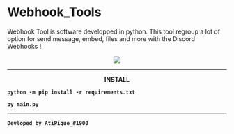 # Webhook_Tools

Webhook Tool is software developped in python. This tool regroup a lot of option for send message, embed, files and more with the Discord Webhooks ! 

<p align="center"><img src="https://zupimages.net/up/21/29/fmnt.png"></p>

-----

<p align="center"><strong>INSTALL</stron></p>

```
python -m pip install -r requirements.txt
```

```
py main.py
```

-----

```Devloped by AtiPique_#1900```
